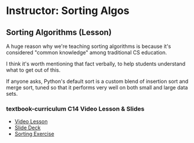 # Instructor: Sorting Algos

## Sorting Algorithms (Lesson)

A huge reason why we're teaching sorting algorithms is because it's considered "common knowledge" among traditional CS education.

I think it's worth mentioning that fact verbally, to help students understand what to get out of this.

If anyone asks, Python's default sort is a custom blend of insertion sort and merge sort, tuned so that it performs very well on both small and large data sets.

### textbook-curriculum C14 Video Lesson & Slides

- [Video Lesson](https://adaacademy.hosted.panopto.com/Panopto/Pages/Viewer.aspx?id=a4668a63-9fb8-4778-b0a4-aaca006b34c8)
- [Slide Deck](https://docs.google.com/presentation/d/1GkYP84Cbg3I5KS_wIfRN8Gn-5tQ_46vV5zWt1dTZn14/edit?usp=sharing)
- [Sorting Exercise](https://github.com/Ada-c14/string-manipulation-practice)
